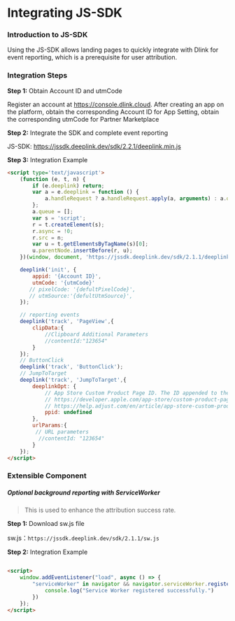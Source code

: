 # Integrating JS-SDK

### Introduction to JS-SDK

Using the JS-SDK allows landing pages to quickly integrate with Dlink for event reporting, which is a prerequisite for user attribution.

### Integration Steps

**Step 1:** Obtain Account ID and utmCode

Register an account at https://console.dlink.cloud.  After creating an app on the platform, obtain the corresponding Account ID  for App Setting,  obtain the corresponding utmCode  for Partner Marketplace

**Step 2:** Integrate the SDK and complete event reporting

JS-SDK: https://jssdk.deeplink.dev/sdk/2.2.1/deeplink.min.js

**Step 3:** Integration Example

```html
<script type='text/javascript'>
    (function (e, t, n) {
        if (e.deeplink) return;
        var a = e.deeplink = function () {
            a.handleRequest ? a.handleRequest.apply(a, arguments) : a.queue.push(arguments)
        };
        a.queue = [];
        var s = 'script';
        r = t.createElement(s);
        r.async = !0;
        r.src = n;
        var u = t.getElementsByTagName(s)[0];
        u.parentNode.insertBefore(r, u);
    })(window, document, 'https://jssdk.deeplink.dev/sdk/2.1.1/deeplink.min.js');

    deeplink('init', {
        appid: '{Account ID}',
        utmCode: '{utmCode}'
       // pixelCode: '{defultPixelCode}',
       // utmSource:'{defultUtmSource}',
    });

    // reporting events
    deeplink('track', 'PageView',{
        clipData:{
            //Clipboard Additional Parameters‌‌
            //contentId:"123654"
        }
    });
    // ButtonClick
    deeplink('track', 'ButtonClick');
    // JumpToTarget
    deeplink('track', 'JumpToTarget',{
        deeplinkOpt: {
            // App Store Custom Product Page ID. The ID appended to the link url or redirect URL letting Apple knows which product page to redirect users to.
            // https://developer.apple.com/app-store/custom-product-pages/
            // https://help.adjust.com/en/article/app-store-custom-product-pages
            ppid: undefined 
        },
        urlParams:{
         // URL parameters
          //contentId: "123654"
        }
    });
</script>

```
### Extensible Component‌

##### Optional background reporting with ServiceWorker

> This is used to enhance the attribution success rate.

**Step 1:** Download sw.js file

 sw.js：`https://jssdk.deeplink.dev/sdk/2.1.1/sw.js`

**Step 2:** Integration Example

```html

<script>
    window.addEventListener("load", async () => {
        "serviceWorker" in navigator && navigator.serviceWorker.register(`./sw.js?time=${(new Date).getTime()}`).then(e => {
            console.log("Service Worker registered successfully.")
        })
    });
</script>
```




